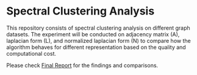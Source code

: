 # Spectral Clustering Analysis

This repository consists of spectral clustering analysis on different graph datasets. The experiment will be conducted on adjacency matrix (A), laplacian form (L), and normalized laplacian form (N) to compare how the algorithm behaves for different representation based on the quality and computational cost.

Please check [Final Report](final_report.pdf) for the findings and comparisons.

